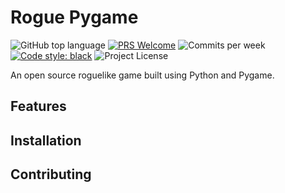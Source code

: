 # Rogue Pygame

![GitHub top language](https://img.shields.io/github/languages/top/roguepygame/roguepygame)
[![PRS Welcome](https://img.shields.io/badge/PRs-welcome-brightgreen.svg)](https://github.com/roguepygame/roguepygame/issues)
![Commits per week](https://img.shields.io/github/commit-activity/w/roguepygame/roguepygame/main)
[![Code style: black](https://img.shields.io/badge/code%20style-black-000000.svg)](https://github.com/psf/black)
![Project License](https://img.shields.io/github/license/roguepygame/roguepygame)

An open source roguelike game built using Python and Pygame.  

## Features

## Installation

## Contributing

